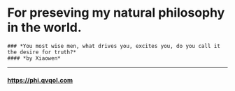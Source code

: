 # For preseving my natural philosophy in the world.
```
### *You most wise men, what drives you, excites you, do you call it the desire for truth?*
#### *by Xiaowen*
```
---
#### <https://phi.qvqol.com>
